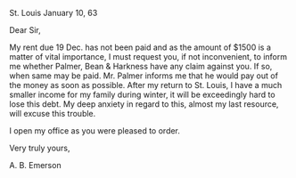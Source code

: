 St. Louis January 10, 63

Dear Sir,

My rent due 19 Dec. has not been paid and as the amount of $1500 is a matter of vital importance, I must request you, if not inconvenient, to inform me whether Palmer, Bean & Harkness have any claim against you. If so, when same may be paid. Mr. Palmer informs me that he would pay out of the money as soon as possible. After my return to St. Louis, I have a much smaller income for my family during winter, it will be exceedingly hard to lose this debt. My deep anxiety in regard to this, almost my last resource, will excuse this trouble.

I open my office as you were pleased to order.

Very truly yours,

A. B. Emerson